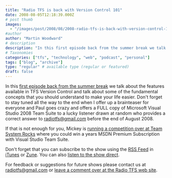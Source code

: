```yaml
---
title: "Radio TFS is back with Version Control 101"
date: 2008-08-05T12:18:39.000Z
# post thumb
images:
  - "/images/post/2008/08/2008-radio-tfs-is-back-with-version-control-101.jpg"
#author
author: "Martin Woodward"
# description
description: "In this first episode back from the summer break we talk about the features available in TFS Version Control and talk about some of the."
# Taxonomies
categories: ["tfs", "technology", "web", "podcast", "personal"]
tags: ["blog", "archive"]
type: "regular" # available type (regular or featured)
draft: false
---
```

[](http://www.radiotfs.com/) In this [first episode back from the summer break](http://www.radiotfs.com/2008/08/05/RadioTFS08BasicsOfTFSVersionControl.aspx) we talk about the features available in TFS Version Control and talk about some of the fundamental concepts that you should understand to make your life easier.  Don't forget to stay tuned all the way to the end when I offer up a brainteaser for everyone and Paul goes crazy and offers a FULL copy of Microsoft Visual Studio 2008 Team Suite to a lucky listener drawn at random who provides a correct answer to [radiotfs@gmail.com](mailto:radiotfs@gmail.com) before the end of August 2008.  

If that is not enough for you, Mickey is [running a competition over at Team System Rocks](http://shrinkster.com/10wz) where you could win a years MSDN Premium Subscription with Visual Studio Team Suite.  

Don't forget that you can subscribe to the show using the [RSS Feed](http://feeds.feedburner.com/radiotfs) in [iTunes](http://phobos.apple.com/WebObjects/MZStore.woa/wa/viewPodcast?id=274094361) or [Zune](zune://subscribe/?Radio%20TFS=http://feeds.feedburner.com/radiotfs). You can also [listen to the show direct](http://feeds.feedburner.com/%7Er/radiotfs/%7E5/356228001/radiotfs_008.mp3).  

For feedback or suggestions for future shows please contact us at [radiotfs@gmail.com](mailto:radiotfs@gmail.com) or [leave a comment over at the Radio TFS web site](http://www.radiotfs.com/CommentView,guid,ebeaa1cc-1ccf-47e6-b19c-82c404ddd1ef.aspx#commentstart).